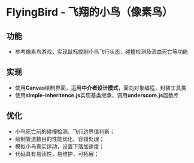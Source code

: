# FlyingBird - 飞翔的小鸟（像素鸟）  
## 功能
 - 参考像素鸟游戏，实现鼠标控制小鸟飞行状态，碰撞检测及洒血死亡等功能  
## 实现
 - 使用**Canvas**绘制界面，运用**中介者设计模式**，面向对象编程，封装工具类
 - 使用**simple-inheritence.js**实现基类继承，调用**underscore.js**函数库
## 优化
 - 小鸟死亡前的碰撞检测、飞行边界值判断；
 - 绘制管道数目的性能优化、容错处理；
 - 模拟小鸟真实运动，设置下落加速度；
 - 代码具有易读性，易维护，可拓展；

 
 
